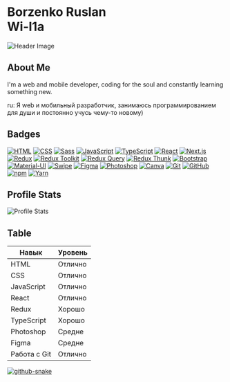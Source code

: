 # Borzenko Ruslan<br/>Wi-l1a 

![Header Image](https://media2.giphy.com/media/v1.Y2lkPTc5MGI3NjExdmo5dmp1NTQ2ZmZjbmphMzI5ZGp2OWY3ZGQ3YmdlODl0aHZtNjVzaSZlcD12MV9pbnRlcm5hbF9naWZfYnlfaWQmY3Q9Zw/4CRg29WJn1mqMlPhYv/giphy.gif)

## About Me

I'm a web and mobile developer, coding for the soul and constantly learning something new.

ru: Я web и мобильный разработчик, занимаюсь программированием для души и постоянно учусь чему-то новому)

## Badges


[![HTML](https://img.shields.io/badge/HTML-orange?style=for-the-badge&logo=html5&logoColor=white)](https://developer.mozilla.org/ru/docs/Web/HTML)
[![CSS](https://img.shields.io/badge/CSS-blue?style=for-the-badge&logo=css3&logoColor=white)](https://developer.mozilla.org/ru/docs/Web/CSS)
[![Sass](https://img.shields.io/badge/Sass-pink?style=for-the-badge&logo=sass&logoColor=white)](https://sass-lang.com/)
[![JavaScript](https://img.shields.io/badge/JavaScript-yellow?style=for-the-badge&logo=javascript&logoColor=white)](https://developer.mozilla.org/ru/docs/Web/JavaScript)
[![TypeScript](https://img.shields.io/badge/TypeScript-blue?style=for-the-badge&logo=typescript&logoColor=white)](https://www.typescriptlang.org/)
[![React](https://img.shields.io/badge/React-blue?style=for-the-badge&logo=react&logoColor=white)](https://reactjs.org/)
[![Next.js](https://img.shields.io/badge/Next.js-black?style=for-the-badge&logo=next.js&logoColor=white)](https://nextjs.org/)
[![Redux](https://img.shields.io/badge/Redux-red?style=for-the-badge&logo=redux&logoColor=white)](https://redux.js.org/)
[![Redux Toolkit](https://img.shields.io/badge/Redux_Toolkit-orange?style=for-the-badge&logo=redux&logoColor=white)](https://redux-toolkit.js.org/)
[![Redux Query](https://img.shields.io/badge/Redux_Query-yellow?style=for-the-badge&logo=redux&logoColor=white)](https://redux-toolkit.js.org/tutorials/query)
[![Redux Thunk](https://img.shields.io/badge/Redux_Thunk-green?style=for-the-badge&logo=redux&logoColor=white)](https://redux.js.org/tutorials/essentials/part-2-app-structure)
[![Bootstrap](https://img.shields.io/badge/Bootstrap-purple?style=for-the-badge&logo=bootstrap&logoColor=white)](https://getbootstrap.com/)
[![Material-UI](https://img.shields.io/badge/Material_UI-pink?style=for-the-badge&logo=material-ui&logoColor=white)](https://mui.com/)
[![Swipe](https://img.shields.io/badge/Swipe-blue?style=for-the-badge&logo=swipe&logoColor=white)](https://swipemobileapp.com/)
[![Figma](https://img.shields.io/badge/Figma-purple?style=for-the-badge&logo=figma&logoColor=white)](https://www.figma.com/)
[![Photoshop](https://img.shields.io/badge/Photoshop-blue?style=for-the-badge&logo=adobe-photoshop&logoColor=white)](https://www.adobe.com/products/photoshop.html)
[![Canva](https://img.shields.io/badge/Canva-green?style=for-the-badge&logo=canva&logoColor=white)](https://www.canva.com/)
[![Git](https://img.shields.io/badge/Git-black?style=for-the-badge&logo=git&logoColor=white)](https://git-scm.com/)
[![GitHub](https://img.shields.io/badge/GitHub-black?style=for-the-badge&logo=github&logoColor=white)](https://github.com/)
[![npm](https://img.shields.io/badge/npm-red?style=for-the-badge&logo=npm&logoColor=white)](https://www.npmjs.com/)
[![Yarn](https://img.shields.io/badge/Yarn-blue?style=for-the-badge&logo=yarn&logoColor=white)](https://yarnpkg.com/)


## Profile Stats

![Profile Stats](https://komarev.com/ghpvc/?username=Wi-l1a&style=flat-square&color=blue)

## Table

| Навык             | Уровень     |
|-------------------|-------------|
| HTML              | Отлично     |
| CSS               | Отлично     |
| JavaScript        | Отлично     |
| React             | Отлично     |
| Redux             | Хорошо      |
| TypeScript        | Хорошо      |
| Photoshop         | Средне      |
| Figma             | Средне      |
| Работа с Git      | Отлично     |

<a target="_blank" rel="noopener noreferrer" href="/marse11e/marse11e/blob/main/github-user-contribution.svg"><img alt="github-snake" src="/marse11e/marse11e/raw/main/github-user-contribution.svg" style="max-width: 100%;"></a>
